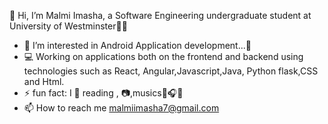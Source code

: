 👋 Hi, I’m Malmi Imasha, a Software Engineering undergraduate student at University of Westminster👩‍🎓
    
- 🧡 I’m interested in Android Application development...📱
- 💻 Working on applications both on the frontend and backend using technologies such as React, Angular,Javascript,Java, Python flask,CSS and Html.
- ⚡ fun fact: I 🧡 reading , 📷,musics🎼🎧🎻
- 📫 How to reach me malmiimasha7@gmail.com 



